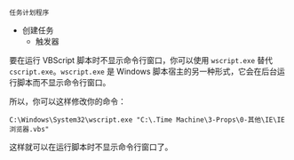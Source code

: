 `任务计划程序`

- 创建任务
	- 触发器


要在运行 VBScript 脚本时不显示命令行窗口，你可以使用 `wscript.exe` 替代 `cscript.exe`。`wscript.exe` 是 Windows 脚本宿主的另一种形式，它会在后台运行脚本而不显示命令行窗口。

所以，你可以这样修改你的命令：

```
C:\Windows\System32\wscript.exe "C:\.Time Machine\3-Props\0-其他\IE\IE浏览器.vbs"
```

这样就可以在运行脚本时不显示命令行窗口了。